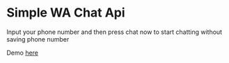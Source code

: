 # Simple WA Chat Api

Input your phone number and then press chat now to start chatting without saving phone number

Demo [here](https://wa-chatnow.herokuapp.com/)
